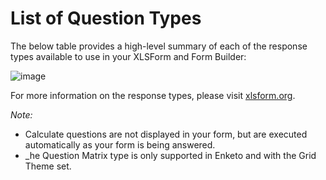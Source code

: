 # List of Question Types

The below table provides a high-level summary of each of the response types available to use in your XLSForm and Form Builder:

![image](/images/question_types/question_types.png)  

For more information on the response types, please visit [xlsform.org](http://xlsform.org/).

_Note:_ 
* Calculate questions are not displayed in your form, but are executed automatically as your form is being answered.
* _he Question Matrix type is only supported in Enketo and with the Grid Theme set. 
